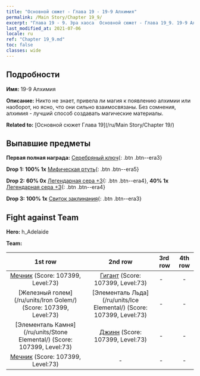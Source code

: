 ```yaml
---
title: "Основной сюжет - Глава 19 - 19-9 Алхимия"
permalink: /Main Story/Chapter 19_9/
excerpt: "Глава 19 - 9. Эра хаоса  Основной сюжет - Глава 19_9. 19-9 Алхимия"
last_modified_at: 2021-07-06
locale: ru
ref: "Chapter 19_9.md"
toc: false
classes: wide
---
```


## Подробности

 **Имя:** 19-9 Алхимия

 **Описание:** Никто не знает, привела ли магия к появлению алхимии или наоборот, но ясно, что они сильно взаимосвязаны. Без сомнения, алхимия - лучший способ создавать магические материалы.

 **Related to:** [Основной сюжет Глава 19](/ru/Main Story/Chapter 19/)

## Выпавшие предметы

 **Первая полная награда:** [Серебряный ключ](/ItemsRU/con_693/){: .btn .btn--era3}

 **Drop 1:** **100% 1x** [Мифическая ртуть](/ItemsRU/mat_63/){: .btn .btn--era5}

 **Drop 2:** **60% 0x** [Легендарная сера +3](/ItemsRU/mat_57/){: .btn .btn--era4}, **40% 1x** [Легендарная сера +3](/ItemsRU/mat_57/){: .btn .btn--era4}

 **Drop 3:** **100% 1x** [Свиток заклинания](/ItemsRU/con_694/){: .btn .btn--era3}


## Fight against Team
 **Hero:** h_Adelaide

 **Team:**


  | 1st row | 2nd row | 3rd row | 4th row |
  |:----:|:----:|:----|:----:|
  | [Мечник](/ru/units/Swordsman/) (Score: 107399, Level:73)  | [Гигант](/ru/units/Giant/) (Score: 107399, Level:73)  | - | - |
  | [Железный голем](/ru/units/Iron Golem/) (Score: 107399, Level:73)  | [Элементаль Льда](/ru/units/Ice Elemental/) (Score: 107399, Level:73)  | - | - |
  | [Элементаль Камня](/ru/units/Stone Elemental/) (Score: 107399, Level:73)  | [Джинн](/ru/units/Genie/) (Score: 107399, Level:73)  | - | - |
  | [Мечник](/ru/units/Swordsman/) (Score: 107399, Level:73)  | - | - | - |


